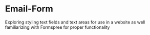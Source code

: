 # Email-Form
Exploring styling text fields and text areas for use in a website as well familiarizing with Formspree for proper functionality
